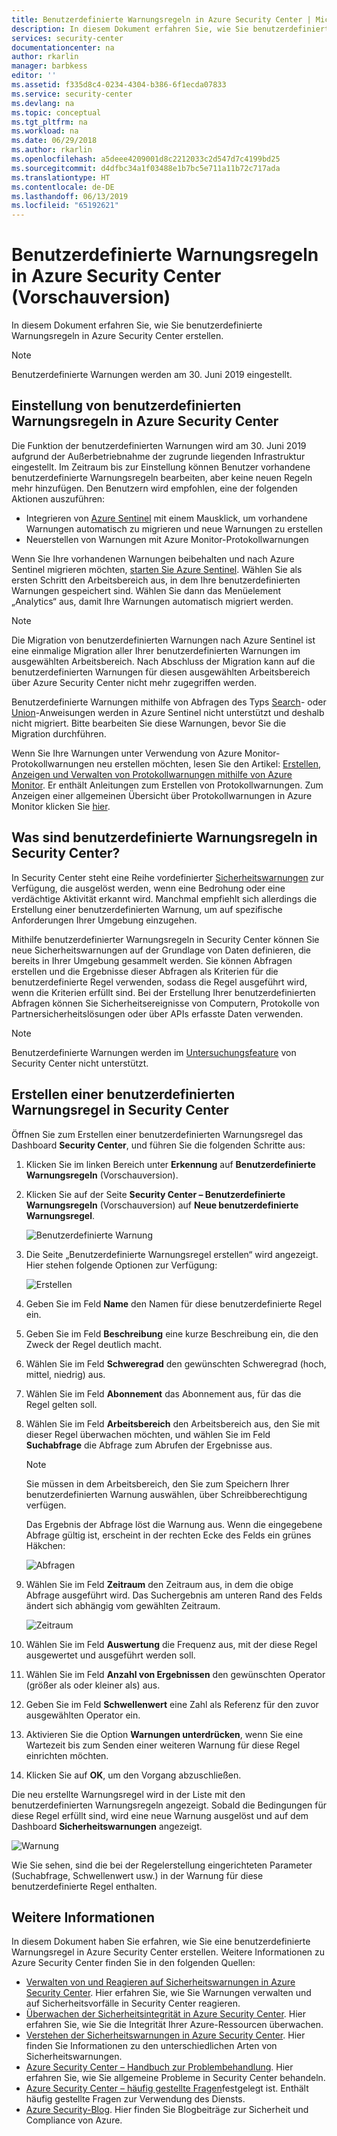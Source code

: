 ```yaml
---
title: Benutzerdefinierte Warnungsregeln in Azure Security Center | Microsoft-Dokumentation
description: In diesem Dokument erfahren Sie, wie Sie benutzerdefinierte Warnungsregeln in Azure Security Center erstellen.
services: security-center
documentationcenter: na
author: rkarlin
manager: barbkess
editor: ''
ms.assetid: f335d8c4-0234-4304-b386-6f1ecda07833
ms.service: security-center
ms.devlang: na
ms.topic: conceptual
ms.tgt_pltfrm: na
ms.workload: na
ms.date: 06/29/2018
ms.author: rkarlin
ms.openlocfilehash: a5deee4209001d8c2212033c2d547d7c4199bd25
ms.sourcegitcommit: d4dfbc34a1f03488e1b7bc5e711a11b72c717ada
ms.translationtype: HT
ms.contentlocale: de-DE
ms.lasthandoff: 06/13/2019
ms.locfileid: "65192621"
---
```

# <a name="custom-alert-rules-in-azure-security-center-preview"></a>Benutzerdefinierte Warnungsregeln in Azure Security Center (Vorschauversion)
In diesem Dokument erfahren Sie, wie Sie benutzerdefinierte Warnungsregeln in Azure Security Center erstellen.

> [!NOTE]
> Benutzerdefinierte Warnungen werden am 30. Juni 2019 eingestellt.

## <a name="retirement-of-custom-alert-rules-in-azure-security-center"></a>Einstellung von benutzerdefinierten Warnungsregeln in Azure Security Center

Die Funktion der benutzerdefinierten Warnungen wird am 30. Juni 2019 aufgrund der Außerbetriebnahme der zugrunde liegenden Infrastruktur eingestellt. Im Zeitraum bis zur Einstellung können Benutzer vorhandene benutzerdefinierte Warnungsregeln bearbeiten, aber keine neuen Regeln mehr hinzufügen.
Den Benutzern wird empfohlen, eine der folgenden Aktionen auszuführen:
- Integrieren von [Azure Sentinel](https://azure.microsoft.com/services/azure-sentinel/) mit einem Mausklick, um vorhandene Warnungen automatisch zu migrieren und neue Warnungen zu erstellen
- Neuerstellen von Warnungen mit Azure Monitor-Protokollwarnungen
                                     
Wenn Sie Ihre vorhandenen Warnungen beibehalten und nach Azure Sentinel migrieren möchten, [starten Sie Azure Sentinel](https://portal.azure.com/#create/Microsoft.ASI/preview). Wählen Sie als ersten Schritt den Arbeitsbereich aus, in dem Ihre benutzerdefinierten Warnungen gespeichert sind. Wählen Sie dann das Menüelement „Analytics“ aus, damit Ihre Warnungen automatisch migriert werden.

> [!NOTE]
> Die Migration von benutzerdefinierten Warnungen nach Azure Sentinel ist eine einmalige Migration aller Ihrer benutzerdefinierten Warnungen im ausgewählten Arbeitsbereich. Nach Abschluss der Migration kann auf die benutzerdefinierten Warnungen für diesen ausgewählten Arbeitsbereich über Azure Security Center nicht mehr zugegriffen werden.
>
> Benutzerdefinierte Warnungen mithilfe von Abfragen des Typs [Search](https://docs.microsoft.com/azure/azure-monitor/log-query/search-queries)- oder [Union](https://docs-analytics-eus.azurewebsites.net/queryLanguage/query_language_unionoperator.html)-Anweisungen werden in Azure Sentinel nicht unterstützt und deshalb nicht migriert. Bitte bearbeiten Sie diese Warnungen, bevor Sie die Migration durchführen.

Wenn Sie Ihre Warnungen unter Verwendung von Azure Monitor-Protokollwarnungen neu erstellen möchten, lesen Sie den Artikel: [Erstellen, Anzeigen und Verwalten von Protokollwarnungen mithilfe von Azure Monitor](https://docs.microsoft.com/azure/azure-monitor/platform/alerts-log). Er enthält Anleitungen zum Erstellen von Protokollwarnungen. Zum Anzeigen einer allgemeinen Übersicht über Protokollwarnungen in Azure Monitor klicken Sie [hier](https://docs.microsoft.com/azure/azure-monitor/platform/alerts-unified-log).

## <a name="what-are-custom-alert-rules-in-security-center"></a>Was sind benutzerdefinierte Warnungsregeln in Security Center?

In Security Center steht eine Reihe vordefinierter [Sicherheitswarnungen](https://docs.microsoft.com/azure/security-center/security-center-managing-and-responding-alerts) zur Verfügung, die ausgelöst werden, wenn eine Bedrohung oder eine verdächtige Aktivität erkannt wird. Manchmal empfiehlt sich allerdings die Erstellung einer benutzerdefinierten Warnung, um auf spezifische Anforderungen Ihrer Umgebung einzugehen.

Mithilfe benutzerdefinierter Warnungsregeln in Security Center können Sie neue Sicherheitswarnungen auf der Grundlage von Daten definieren, die bereits in Ihrer Umgebung gesammelt werden. Sie können Abfragen erstellen und die Ergebnisse dieser Abfragen als Kriterien für die benutzerdefinierte Regel verwenden, sodass die Regel ausgeführt wird, wenn die Kriterien erfüllt sind. Bei der Erstellung Ihrer benutzerdefinierten Abfragen können Sie Sicherheitsereignisse von Computern, Protokolle von Partnersicherheitslösungen oder über APIs erfasste Daten verwenden.

> [!NOTE]
> Benutzerdefinierte Warnungen werden im [Untersuchungsfeature](security-center-investigation.md) von Security Center nicht unterstützt.
>
>

## <a name="how-to-create-a-custom-alert-rule-in-security-center"></a>Erstellen einer benutzerdefinierten Warnungsregel in Security Center

Öffnen Sie zum Erstellen einer benutzerdefinierten Warnungsregel das Dashboard **Security Center**, und führen Sie die folgenden Schritte aus:

1.  Klicken Sie im linken Bereich unter **Erkennung** auf **Benutzerdefinierte Warnungsregeln** (Vorschauversion).
2.  Klicken Sie auf der Seite **Security Center – Benutzerdefinierte Warnungsregeln** (Vorschauversion) auf **Neue benutzerdefinierte Warnungsregel**.

    ![Benutzerdefinierte Warnung](./media/security-center-custom-alert/security-center-custom-alert-fig1.png)

3.  Die Seite „Benutzerdefinierte Warnungsregel erstellen“ wird angezeigt. Hier stehen folgende Optionen zur Verfügung:

    ![Erstellen](./media/security-center-custom-alert/security-center-custom-alert-fig2.png)

4.  Geben Sie im Feld **Name** den Namen für diese benutzerdefinierte Regel ein.
5.  Geben Sie im Feld **Beschreibung** eine kurze Beschreibung ein, die den Zweck der Regel deutlich macht.
6.  Wählen Sie im Feld **Schweregrad** den gewünschten Schweregrad (hoch, mittel, niedrig) aus.
7.  Wählen Sie im Feld **Abonnement** das Abonnement aus, für das die Regel gelten soll.
8.  Wählen Sie im Feld **Arbeitsbereich** den Arbeitsbereich aus, den Sie mit dieser Regel überwachen möchten, und wählen Sie im Feld **Suchabfrage** die Abfrage zum Abrufen der Ergebnisse aus.

    > [!NOTE]
    > Sie müssen in dem Arbeitsbereich, den Sie zum Speichern Ihrer benutzerdefinierten Warnung auswählen, über Schreibberechtigung verfügen.
    >
    >

    Das Ergebnis der Abfrage löst die Warnung aus. Wenn die eingegebene Abfrage gültig ist, erscheint in der rechten Ecke des Felds ein grünes Häkchen:

    ![Abfragen](./media/security-center-custom-alert/security-center-custom-alert-fig3.png)

10. Wählen Sie im Feld **Zeitraum** den Zeitraum aus, in dem die obige Abfrage ausgeführt wird. Das Suchergebnis am unteren Rand des Felds ändert sich abhängig vom gewählten Zeitraum.

    ![Zeitraum](./media/security-center-custom-alert/security-center-custom-alert-fig4.png)

11. Wählen Sie im Feld **Auswertung** die Frequenz aus, mit der diese Regel ausgewertet und ausgeführt werden soll.
12. Wählen Sie im Feld **Anzahl von Ergebnissen** den gewünschten Operator (größer als oder kleiner als) aus.
13. Geben Sie im Feld **Schwellenwert** eine Zahl als Referenz für den zuvor ausgewählten Operator ein.
14. Aktivieren Sie die Option **Warnungen unterdrücken**, wenn Sie eine Wartezeit bis zum Senden einer weiteren Warnung für diese Regel einrichten möchten.
15. Klicken Sie auf **OK**, um den Vorgang abzuschließen.

Die neu erstellte Warnungsregel wird in der Liste mit den benutzerdefinierten Warnungsregeln angezeigt. Sobald die Bedingungen für diese Regel erfüllt sind, wird eine neue Warnung ausgelöst und auf dem Dashboard **Sicherheitswarnungen** angezeigt.

![Warnung](./media/security-center-custom-alert/security-center-custom-alert-fig5.png)

Wie Sie sehen, sind die bei der Regelerstellung eingerichteten Parameter (Suchabfrage, Schwellenwert usw.) in der Warnung für diese benutzerdefinierte Regel enthalten.

## <a name="see-also"></a>Weitere Informationen
In diesem Dokument haben Sie erfahren, wie Sie eine benutzerdefinierte Warnungsregel in Azure Security Center erstellen. Weitere Informationen zu Azure Security Center finden Sie in den folgenden Quellen:

* [Verwalten von und Reagieren auf Sicherheitswarnungen in Azure Security Center](https://docs.microsoft.com/azure/security-center/security-center-managing-and-responding-alerts). Hier erfahren Sie, wie Sie Warnungen verwalten und auf Sicherheitsvorfälle in Security Center reagieren.
* [Überwachen der Sicherheitsintegrität in Azure Security Center](security-center-monitoring.md). Hier erfahren Sie, wie Sie die Integrität Ihrer Azure-Ressourcen überwachen.
* [Verstehen der Sicherheitswarnungen in Azure Security Center](https://docs.microsoft.com/azure/security-center/security-center-alerts-type). Hier finden Sie Informationen zu den unterschiedlichen Arten von Sicherheitswarnungen.
* [Azure Security Center – Handbuch zur Problembehandlung](https://docs.microsoft.com/azure/security-center/security-center-troubleshooting-guide). Hier erfahren Sie, wie Sie allgemeine Probleme in Security Center behandeln.
* [Azure Security Center – häufig gestellte Fragen](security-center-faq.md)festgelegt ist. Enthält häufig gestellte Fragen zur Verwendung des Diensts.
* [Azure Security-Blog](https://blogs.msdn.com/b/azuresecurity/). Hier finden Sie Blogbeiträge zur Sicherheit und Compliance von Azure.
